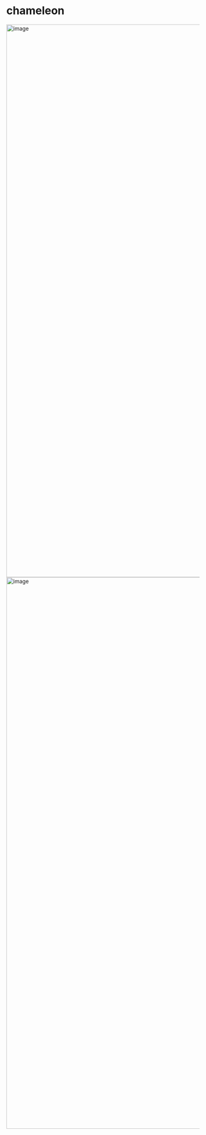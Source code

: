 # chameleon

<img width="1440" alt="image" src="https://user-images.githubusercontent.com/55896761/178119375-4870c48b-a103-42f3-b979-83dd4619726b.png">
<img width="1437" alt="image" src="https://user-images.githubusercontent.com/55896761/178119761-f2eea24d-3782-4023-a476-4f20e8b2c0d7.png">
